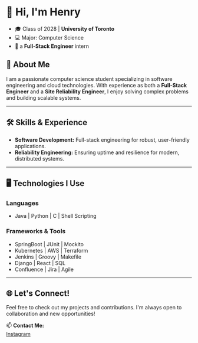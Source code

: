 # 👋 Hi, I'm Henry

- 🎓 Class of 2028 | **University of Toronto**  
- 💻 Major: Computer Science
- 🌱 a __Full-Stack Engineer__ intern

## 🌟 About Me  
I am a passionate computer science student specializing in software engineering and cloud technologies. With experience as both a **Full-Stack Engineer** and a **Site Reliability Engineer**, I enjoy solving complex problems and building scalable systems.

---

## 🛠️ Skills & Experience  
- **Software Development:** Full-stack engineering for robust, user-friendly applications.  
- **Reliability Engineering:** Ensuring uptime and resilience for modern, distributed systems.  

---

## 🖥️ Technologies I Use  
### **Languages**  
- Java | Python | C  | Shell Scripting

### **Frameworks & Tools**   
- SpringBoot | JUnit | Mockito  
- Kubernetes | AWS | Terraform  
- Jenkins | Groovy | Makefile
- Django | React | SQL
- Confluence | Jira | Agile 

---

## 🌐 Let's Connect!  
Feel free to check out my projects and contributions. I'm always open to collaboration and new opportunities!

📫 **Contact Me:**  
[Instagram](https://www.instagram.com/henryinsh)

